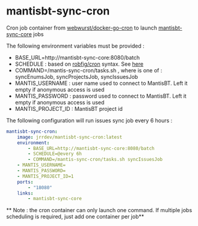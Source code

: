 # mantisbt-sync-cron

Cron job container from [webwurst/docker-go-cron](https://github.com/webwurst/docker-go-cron) to launch [mantisbt-sync-core](https://github.com/jrrdev/mantisbt-sync-core) jobs


The following environment variables must be provided :

* BASE_URL=http://mantisbt-sync-core:8080/batch
* SCHEDULE : based on [robfig/cron](https://github.com/robfig/cron) syntax. See [here](https://github.com/robfig/cron/blob/master/doc.go)
* COMMAND=/mantis-sync-cron/tasks.sh <job>, where <job> is one of : syncEnumsJob, syncProjectsJob, syncIssuesJob
* MANTIS_USERNAME : user name used to connect to MantisBT. Left it empty if anonymous access is used
* MANTIS_PASSWORD : password used to connect to MantisBT. Left it empty if anonymous access is used
* MANTIS\_PROJECT_ID : MantisBT project id

The following configuration will run issues sync job every 6 hours :

```YAML
mantisbt-sync-cron:
    image: jrrdev/mantisbt-sync-cron:latest
    environment:
        - BASE_URL=http://mantisbt-sync-core:8080/batch
        - SCHEDULE=@every 6h
        - COMMAND=/mantis-sync-cron/tasks.sh syncIssuesJob
	- MANTIS_USERNAME=
	- MANTIS_PASSWORD=
	- MANTIS_PROJECT_ID=1
    ports:
        - "18080"
    links:
        - mantisbt-sync-core
```

** Note : the cron container can only launch one command. If multiple jobs scheduling is required, just add one container per job**